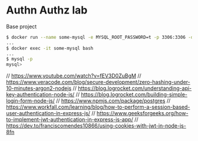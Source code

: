 # Authn Authz lab

Base project

```bash
$ docker run --name some-mysql -e MYSQL_ROOT_PASSWORD=t -p 3306:3306 -d mysql
...
$ docker exec -it some-mysql bash
...
$ mysql -p
mysql>
```



// https://www.youtube.com/watch?v=fEV3D0ZuBgM
// https://www.veracode.com/blog/secure-development/zero-hashing-under-10-minutes-argon2-nodejs
// https://blog.logrocket.com/understanding-api-key-authentication-node-js/
// https://blog.logrocket.com/building-simple-login-form-node-js/
// https://www.npmjs.com/package/postgres
// https://www.workfall.com/learning/blog/how-to-perform-a-session-based-user-authentication-in-express-js/
// https://www.geeksforgeeks.org/how-to-implement-jwt-authentication-in-express-js-app/
// https://dev.to/franciscomendes10866/using-cookies-with-jwt-in-node-js-8fn
